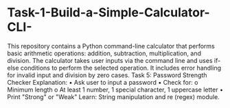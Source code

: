# Task-1-Build-a-Simple-Calculator-CLI-
This repository contains a Python command-line calculator that performs basic arithmetic operations: addition, subtraction, multiplication, and division. The calculator takes user inputs via the command line and uses if-else conditions to perform the selected operation. It includes error handling for invalid input and division by zero cases.
Task 5: Password Strength Checker
Explanation:
• Ask user to input a password
• Check for:
o Minimum length
o At least 1 number, 1 special character, 1 uppercase letter
• Print "Strong" or "Weak"
Learn: String manipulation and re (regex) module.